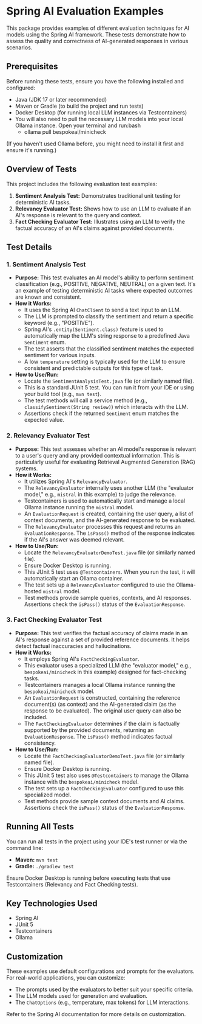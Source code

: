 # Spring AI Evaluation Examples

This package provides examples of different evaluation techniques for AI models using the Spring AI framework. These tests demonstrate how to assess the quality and correctness of AI-generated responses in various scenarios.

## Prerequisites

Before running these tests, ensure you have the following installed and configured:

- Java (JDK 17 or later recommended)
- Maven or Gradle (to build the project and run tests)
- Docker Desktop (for running local LLM instances via Testcontainers)
- You will also need to pull the necessary LLM models into your local Ollama instance. Open your terminal and run:bash
  - ollama pull bespokeai/minicheck

(If you haven't used Ollama before, you might need to install it first and ensure it's running.)

## Overview of Tests

This project includes the following evaluation test examples:

1.  **Sentiment Analysis Test:** Demonstrates traditional unit testing for deterministic AI tasks.
2.  **Relevancy Evaluator Test:** Shows how to use an LLM to evaluate if an AI's response is relevant to the query and context.
3.  **Fact Checking Evaluator Test:** Illustrates using an LLM to verify the factual accuracy of an AI's claims against provided documents.

## Test Details

### 1. Sentiment Analysis Test

*   **Purpose:** This test evaluates an AI model's ability to perform sentiment classification (e.g., POSITIVE, NEGATIVE, NEUTRAL) on a given text. It's an example of testing deterministic AI tasks where expected outcomes are known and consistent.
*   **How it Works:**
    *   It uses the Spring AI `ChatClient` to send a text input to an LLM.
    *   The LLM is prompted to classify the sentiment and return a specific keyword (e.g., "POSITIVE").
    *   Spring AI's `.entity(Sentiment.class)` feature is used to automatically map the LLM's string response to a predefined Java `Sentiment` enum.
    *   The test asserts that the classified sentiment matches the expected sentiment for various inputs.
    *   A low `temperature` setting is typically used for the LLM to ensure consistent and predictable outputs for this type of task.
*   **How to Use/Run:**
    *   Locate the `SentimentAnalysisTest.java` file (or similarly named file).
    *   This is a standard JUnit 5 test. You can run it from your IDE or using your build tool (e.g., `mvn test`).
    *   The test methods will call a service method (e.g., `classifySentiment(String review)`) which interacts with the LLM.
    *   Assertions check if the returned `Sentiment` enum matches the expected value.

### 2. Relevancy Evaluator Test

*   **Purpose:** This test assesses whether an AI model's response is relevant to a user's query and any provided contextual information. This is particularly useful for evaluating Retrieval Augmented Generation (RAG) systems.
*   **How it Works:**
    *   It utilizes Spring AI's `RelevancyEvaluator`.
    *   The `RelevancyEvaluator` internally uses another LLM (the "evaluator model," e.g., `mistral` in this example) to judge the relevance.
    *   Testcontainers is used to automatically start and manage a local Ollama instance running the `mistral` model.
    *   An `EvaluationRequest` is created, containing the user query, a list of context documents, and the AI-generated response to be evaluated.
    *   The `RelevancyEvaluator` processes this request and returns an `EvaluationResponse`. The `isPass()` method of the response indicates if the AI's answer was deemed relevant.
*   **How to Use/Run:**
    *   Locate the `RelevancyEvaluatorDemoTest.java` file (or similarly named file).
    *   Ensure Docker Desktop is running.
    *   This JUnit 5 test uses `@Testcontainers`. When you run the test, it will automatically start an Ollama container.
    *   The test sets up a `RelevancyEvaluator` configured to use the Ollama-hosted `mistral` model.
    *   Test methods provide sample queries, contexts, and AI responses. Assertions check the `isPass()` status of the `EvaluationResponse`.

### 3. Fact Checking Evaluator Test

*   **Purpose:** This test verifies the factual accuracy of claims made in an AI's response against a set of provided reference documents. It helps detect factual inaccuracies and hallucinations.
*   **How it Works:**
    *   It employs Spring AI's `FactCheckingEvaluator`.
    *   This evaluator uses a specialized LLM (the "evaluator model," e.g., `bespokeai/minicheck` in this example) designed for fact-checking tasks.
    *   Testcontainers manages a local Ollama instance running the `bespokeai/minicheck` model.
    *   An `EvaluationRequest` is constructed, containing the reference document(s) (as context) and the AI-generated claim (as the response to be evaluated). The original user query can also be included.
    *   The `FactCheckingEvaluator` determines if the claim is factually supported by the provided documents, returning an `EvaluationResponse`. The `isPass()` method indicates factual consistency.
*   **How to Use/Run:**
    *   Locate the `FactCheckingEvaluatorDemoTest.java` file (or similarly named file).
    *   Ensure Docker Desktop is running.
    *   This JUnit 5 test also uses `@Testcontainers` to manage the Ollama instance with the `bespokeai/minicheck` model.
    *   The test sets up a `FactCheckingEvaluator` configured to use this specialized model.
    *   Test methods provide sample context documents and AI claims. Assertions check the `isPass()` status of the `EvaluationResponse`.

## Running All Tests

You can run all tests in the project using your IDE's test runner or via the command line:

*   **Maven:** `mvn test`
*   **Gradle:** `./gradlew test`

Ensure Docker Desktop is running before executing tests that use Testcontainers (Relevancy and Fact Checking tests).

## Key Technologies Used

*   Spring AI
*   JUnit 5
*   Testcontainers
*   Ollama

## Customization

These examples use default configurations and prompts for the evaluators. For real-world applications, you can customize:

*   The prompts used by the evaluators to better suit your specific criteria.
*   The LLM models used for generation and evaluation.
*   The `ChatOptions` (e.g., temperature, max tokens) for LLM interactions.

Refer to the Spring AI documentation for more details on customization.